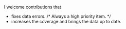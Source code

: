 I welcome contributions that

* fixes data errors. /* Always a high priority item. */
* increases the coverage and brings the data up to date.
